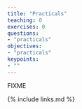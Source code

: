 ```yaml
---
title: "Practicals"
teaching: 0
exercises: 0
questions:
- "practicals"
objectives:
- "practicals"
keypoints:
- ""
---
```

FIXME

{% include links.md %}

